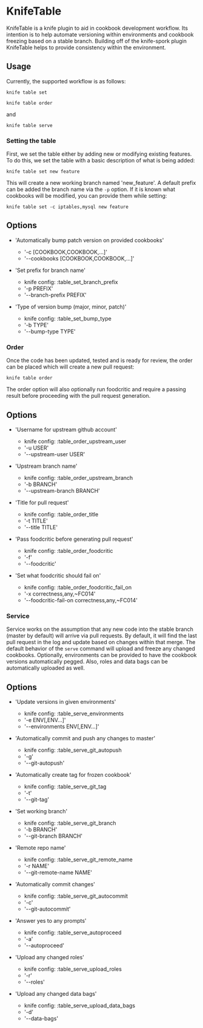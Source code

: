 # KnifeTable

KnifeTable is a knife plugin to aid in cookbook development
workflow. Its intention is to help automate versioning
within environments and cookbook freezing based on a stable
branch. Building off of the knife-spork plugin KnifeTable
helps to provide consistency within the environment.


## Usage

Currently, the supported workflow is as follows:

`knife table set`

`knife table order`


and 

`knife table serve`

### Setting the table

First, we set the table either by adding new or modifying
existing features. To do this, we set the table with a basic description
of what is being added:

`knife table set new feature`

This will create a new working branch named 'new_feature'. A default prefix
can be added the branch name via the `-p` option. If it is known what cookbooks 
will be modified, you can provide them while setting:

`knife table set -c iptables,mysql new feature`

Options
-------

* 'Automatically bump patch version on provided cookbooks'
  * '-c [COOKBOOK,COOKBOOK,...]'
  * '--cookbooks [COOKBOOK,COOKBOOK,...]'

* 'Set prefix for branch name'
  * knife config: :table_set_branch_prefix
  * '-p PREFIX'
  * '--branch-prefix PREFIX'

* 'Type of version bump (major, minor, patch)'
  * knife config: :table_set_bump_type
  * '-b TYPE'
  * '--bump-type TYPE'

### Order

Once the code has been updated, tested and is ready for review, the order
can be placed which will create a new pull request:

`knife table order`

The order option will also optionally run foodcritic and require a passing
result before proceeding with the pull request generation.

Options
-------

* 'Username for upstream github account'
  * knife config: :table_order_upstream_user
  * '-u USER'
  * '--upstream-user USER'

* 'Upstream branch name'
  * knife config: :table_order_upstream_branch
  * '-b BRANCH'
  * '--upstream-branch BRANCH'

* 'Title for pull request'
  * knife config: :table_order_title
  * '-t TITLE'
  * '--title TITLE'

* 'Pass foodcritic before generating pull request'
  * knife config: :table_order_foodcritic
  * '-f'
  * '--foodcritic'

* 'Set what foodcritic should fail on'
  * knife config: :table_order_foodcritic_fail_on
  * '-x correctness,any,~FC014'
  * '--foodcritic-fail-on correctness,any,~FC014'

### Service

Service works on the assumption that any new code into the stable branch (master
by default) will arrive via pull requests. By default, it will find the last
pull request in the log and update based on changes within that merge. The default
behavior of the `serve` command will upload and freeze any changed cookbooks. Optionally,
environments can be provided to have the cookbook versions automatically pegged. Also,
roles and data bags can be automatically uploaded as well.

Options
-------

* 'Update versions in given environments'
  * knife config: :table_serve_environments
  * '-e ENV[,ENV...]'
  * '--environments ENV[,ENV...]'

* 'Automatically commit and push any changes to master'
  * knife config: :table_serve_git_autopush
  * '-g'
  * '--git-autopush'

* 'Automatically create tag for frozen cookbook'
  * knife config: :table_serve_git_tag
  * '-t'
  * '--git-tag'

* 'Set working branch'
  * knife config: :table_serve_git_branch
  * '-b BRANCH'
  * '--git-branch BRANCH'

* 'Remote repo name'
  * knife config: :table_serve_git_remote_name
  * '-r NAME'
  * '--git-remote-name NAME'

* 'Automatically commit changes'
  * knife config: :table_serve_git_autocommit
  * '-c'
  * '--git-autocommit'

* 'Answer yes to any prompts'
  * knife config: :table_serve_autoproceed
  * '-a'
  * '--autoproceed'

* 'Upload any changed roles'
  * knife config: :table_serve_upload_roles
  * '-r'
  * '--roles'

* 'Upload any changed data bags'
  * knife config: :table_serve_upload_data_bags
  * '-d'
  * '--data-bags'
